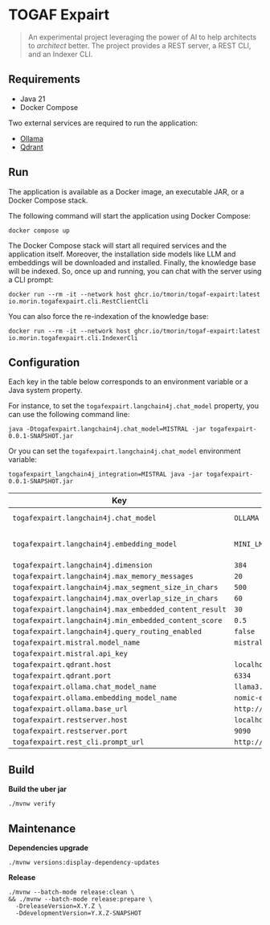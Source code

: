 # TOGAF Expairt

> An experimental project leveraging the power of AI to help architects to _architect_ better.
> The project provides a REST server, a REST CLI, and an Indexer CLI.

## Requirements

- Java 21
- Docker Compose

Two external services are required to run the application:

- [Ollama](https://ollama.com)
- [Qdrant](https://qdrant.tech)

## Run

The application is available as a Docker image, an executable JAR, or a Docker Compose stack.

The following command will start the application using Docker Compose:

```shell
docker compose up
```

The Docker Compose stack will start all required services and the application itself.
Moreover, the installation side models like LLM and embeddings will be downloaded and installed.
Finally, the knowledge base will be indexed.
So, once up and running, you can chat with the server using a CLI prompt:

```shell
docker run --rm -it --network host ghcr.io/tmorin/togaf-expairt:latest io.morin.togafexpairt.cli.RestClientCli
```

You can also force the re-indexation of the knowledge base:

```shell
docker run --rm -it --network host ghcr.io/tmorin/togaf-expairt:latest io.morin.togafexpairt.cli.IndexerCli
```

## Configuration

Each key in the table below corresponds to an environment variable or a Java system property.

For instance, to set the `togafexpairt.langchain4j.chat_model` property, you can use the following command line:

```shell
java -Dtogafexpairt.langchain4j.chat_model=MISTRAL -jar togafexpairt-0.0.1-SNAPSHOT.jar
```

Or you can set the `togafexpairt.langchain4j.chat_model` environment variable:

```shell
togafexpairt_langchain4j_integration=MISTRAL java -jar togafexpairt-0.0.1-SNAPSHOT.jar
```

| Key                                                    | Default                        | Enumeration                      |
|--------------------------------------------------------|--------------------------------|----------------------------------|
| `togafexpairt.langchain4j.chat_model`                  | `OLLAMA`                       | `MISTRAL`, `OLLAMA`              |
| `togafexpairt.langchain4j.embedding_model`             | `MINI_LM`                      | `MINI_LM`, `MINI_LM_Q`, `OLLAMA` |
| `togafexpairt.langchain4j.dimension`                   | `384`                          |                                  |
| `togafexpairt.langchain4j.max_memory_messages`         | `20`                           |                                  |
| `togafexpairt.langchain4j.max_segment_size_in_chars`   | `500`                          |                                  |
| `togafexpairt.langchain4j.max_overlap_size_in_chars`   | `60`                           |                                  |
| `togafexpairt.langchain4j.max_embedded_content_result` | `30`                           |                                  |
| `togafexpairt.langchain4j.min_embedded_content_score`  | `0.5`                          |                                  |
| `togafexpairt.langchain4j.query_routing_enabled`       | `false`                        |                                  |
| `togafexpairt.mistral.model_name`                      | `mistral-medium`               |                                  |
| `togafexpairt.mistral.api_key`                         |                                |                                  |
| `togafexpairt.qdrant.host`                             | `localhost`                    |                                  |
| `togafexpairt.qdrant.port`                             | `6334`                         |                                  |
| `togafexpairt.ollama.chat_model_name`                  | `llama3.2:1b`                  |                                  |
| `togafexpairt.ollama.embedding_model_name`             | `nomic-embed-text`             |                                  |
| `togafexpairt.ollama.base_url`                         | `http://localhost:11434`       |                                  |
| `togafexpairt.restserver.host`                         | `localhost`                    |                                  |
| `togafexpairt.restserver.port`                         | `9090`                         |                                  |
| `togafexpairt.rest_cli.prompt_url`                     | `http://localhost:9090/prompt` |                                  |

## Build

**Build the uber jar**

```shell
./mvnw verify
```

## Maintenance

**Dependencies upgrade**

```shell
./mvnw versions:display-dependency-updates
```

**Release**

```shell
./mvnw --batch-mode release:clean \
&& ./mvnw --batch-mode release:prepare \
  -DreleaseVersion=X.Y.Z \
  -DdevelopmentVersion=Y.X.Z-SNAPSHOT
```
